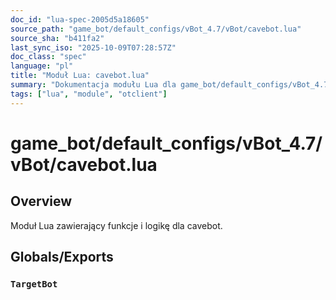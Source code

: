 ```yaml
---
doc_id: "lua-spec-2005d5a18605"
source_path: "game_bot/default_configs/vBot_4.7/vBot/cavebot.lua"
source_sha: "b411fa2"
last_sync_iso: "2025-10-09T07:28:57Z"
doc_class: "spec"
language: "pl"
title: "Moduł Lua: cavebot.lua"
summary: "Dokumentacja modułu Lua dla game_bot/default_configs/vBot_4.7/vBot/cavebot.lua"
tags: ["lua", "module", "otclient"]
---
```


# game_bot/default_configs/vBot_4.7/vBot/cavebot.lua

## Overview

Moduł Lua zawierający funkcje i logikę dla cavebot.

## Globals/Exports

### `TargetBot`
